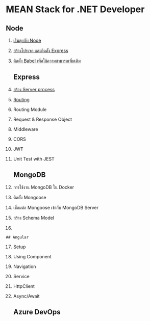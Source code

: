
# MEAN Stack for .NET Developer

## Node

1. [เริ่มลุยกับ Node](https://github.com/teerasej/node-handbook)
2. [สร้างโปรเจค และติดตั้ง Express](/node/setup-express.md)
3. [ติดตั้ง Babel เพื่อใช้ความสามารถเพิ่มเติม](/node/setup-babel.md)

    ## Express

4. [สร้าง Server process](/express/start.md)
5. [Routing](/express/routing.md)
6. Routing Module
7. Request & Response Object
8. Middleware
9. CORS
10. JWT
11. Unit Test with JEST

    ## MongoDB

12. การใช้งาน MongoDB ใน Docker
13. ติดตั้ง Mongoose
14. เชื่อมต่อ Mongoose เข้ากับ MongoDB Server
15. สร้าง Schema Model
16. 

    ## Angular

17. Setup 
18. Using Component 
19. Navigation
20. Service
21. HttpClient
22. Async/Await



    ## Azure DevOps




